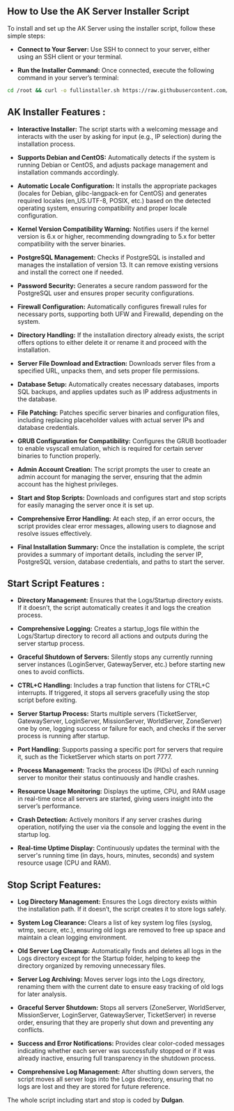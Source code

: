 ## How to Use the AK Server Installer Script

To install and set up the AK Server using the installer script, follow these simple steps:

- **Connect to Your Server:** Use SSH to connect to your server, either using an SSH client or your terminal.

- **Run the Installer Command:** Once connected, execute the following command in your server’s terminal:

```sh
cd /root && curl -o fullinstaller.sh https://raw.githubusercontent.com/MrDulgan/AKF/main/fullinstaller.sh && chmod +x fullinstaller.sh && ./fullinstaller.sh
```

## AK Installer Features :

- **Interactive Installer:** The script starts with a welcoming message and interacts with the user by asking for input (e.g., IP selection) during the installation process.

- **Supports Debian and CentOS:** Automatically detects if the system is running Debian or CentOS, and adjusts package management and installation commands accordingly.

- **Automatic Locale Configuration:** It installs the appropriate packages (locales for Debian, glibc-langpack-en for CentOS) and generates required locales (en_US.UTF-8, POSIX, etc.) based on the detected operating system, ensuring compatibility and proper locale configuration.

- **Kernel Version Compatibility Warning:** Notifies users if the kernel version is 6.x or higher, recommending downgrading to 5.x for better compatibility with the server binaries.

- **PostgreSQL Management:** Checks if PostgreSQL is installed and manages the installation of version 13. It can remove existing versions and install the correct one if needed.

- **Password Security:** Generates a secure random password for the PostgreSQL user and ensures proper security configurations.

- **Firewall Configuration:** Automatically configures firewall rules for necessary ports, supporting both UFW and Firewalld, depending on the system.

- **Directory Handling:** If the installation directory already exists, the script offers options to either delete it or rename it and proceed with the installation.

- **Server File Download and Extraction:** Downloads server files from a specified URL, unpacks them, and sets proper file permissions.

- **Database Setup:** Automatically creates necessary databases, imports SQL backups, and applies updates such as IP address adjustments in the database.

- **File Patching:** Patches specific server binaries and configuration files, including replacing placeholder values with actual server IPs and database credentials.

- **GRUB Configuration for Compatibility:** Configures the GRUB bootloader to enable vsyscall emulation, which is required for certain server binaries to function properly.

- **Admin Account Creation:** The script prompts the user to create an admin account for managing the server, ensuring that the admin account has the highest privileges.

- **Start and Stop Scripts:** Downloads and configures start and stop scripts for easily managing the server once it is set up.

- **Comprehensive Error Handling:** At each step, if an error occurs, the script provides clear error messages, allowing users to diagnose and resolve issues effectively.

- **Final Installation Summary:** Once the installation is complete, the script provides a summary of important details, including the server IP, PostgreSQL version, database credentials, and paths to start the server.



## Start Script Features :

- **Directory Management:** Ensures that the Logs/Startup directory exists. If it doesn’t, the script automatically creates it and logs the creation process.

- **Comprehensive Logging:** Creates a startup_logs file within the Logs/Startup directory to record all actions and outputs during the server startup process.

- **Graceful Shutdown of Servers:** Silently stops any currently running server instances (LoginServer, GatewayServer, etc.) before starting new ones to avoid conflicts.

- **CTRL+C Handling:** Includes a trap function that listens for CTRL+C interrupts. If triggered, it stops all servers gracefully using the stop script before exiting.

- **Server Startup Process:** Starts multiple servers (TicketServer, GatewayServer, LoginServer, MissionServer, WorldServer, ZoneServer) one by one, logging success or failure for each, and checks if the server process is running after startup.

- **Port Handling:** Supports passing a specific port for servers that require it, such as the TicketServer which starts on port 7777.

- **Process Management:** Tracks the process IDs (PIDs) of each running server to monitor their status continuously and handle crashes.

- **Resource Usage Monitoring:** Displays the uptime, CPU, and RAM usage in real-time once all servers are started, giving users insight into the server’s performance.

- **Crash Detection:** Actively monitors if any server crashes during operation, notifying the user via the console and logging the event in the startup log.

- **Real-time Uptime Display:** Continuously updates the terminal with the server's running time (in days, hours, minutes, seconds) and system resource usage (CPU and RAM).



## Stop Script Features:

- **Log Directory Management:** Ensures the Logs directory exists within the installation path. If it doesn’t, the script creates it to store logs safely.

- **System Log Clearance:** Clears a list of key system log files (syslog, wtmp, secure, etc.), ensuring old logs are removed to free up space and maintain a clean logging environment.

- **Old Server Log Cleanup:** Automatically finds and deletes all logs in the Logs directory except for the Startup folder, helping to keep the directory organized by removing unnecessary files.

- **Server Log Archiving:** Moves server logs into the Logs directory, renaming them with the current date to ensure easy tracking of old logs for later analysis.

- **Graceful Server Shutdown:** Stops all servers (ZoneServer, WorldServer, MissionServer, LoginServer, GatewayServer, TicketServer) in reverse order, ensuring that they are properly shut down and preventing any conflicts.

- **Success and Error Notifications:** Provides clear color-coded messages indicating whether each server was successfully stopped or if it was already inactive, ensuring full transparency in the shutdown process.

- **Comprehensive Log Management:** After shutting down servers, the script moves all server logs into the Logs directory, ensuring that no logs are lost and they are stored for future reference.

The whole script including start and stop is coded by **Dulgan**.

